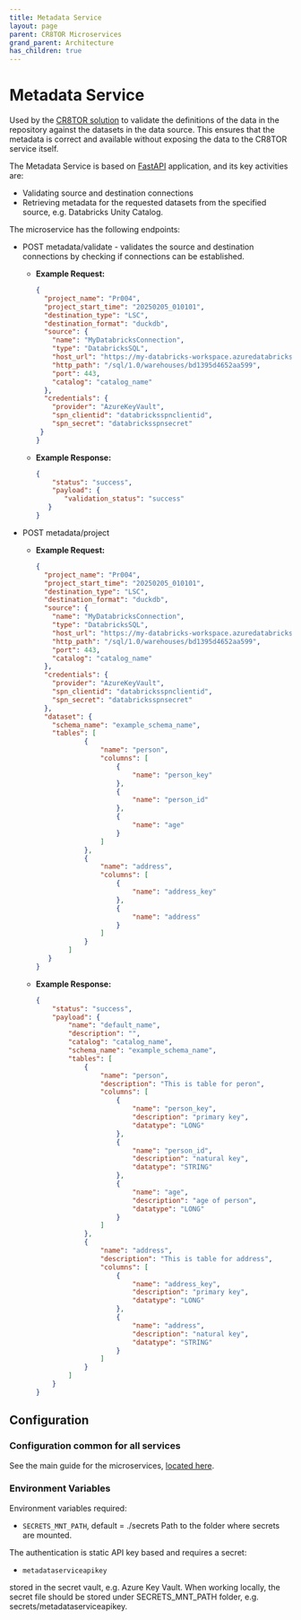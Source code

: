 ```yaml
---
title: Metadata Service
layout: page
parent: CR8TOR Microservices 
grand_parent: Architecture
has_children: true
---
```


# Metadata Service

Used by the [CR8TOR solution](https://github.com/lsc-sde-crates/CR8TOR) to validate the definitions of the data in the repository against the datasets in the data source. This ensures that the metadata is correct and available without exposing the data to the CR8TOR service itself.

The Metadata Service is based on [FastAPI](https://fastapi.tiangolo.com/) application, and its key activities are:

- Validating source and destination connections
- Retrieving metadata for the requested datasets from the specified source, e.g. Databricks Unity Catalog.

The microservice has the following endpoints:

- POST metadata/validate - validates the source and destination connections by checking if connections can be established.
   - **Example Request:**

     ```json
     {
       "project_name": "Pr004",
       "project_start_time": "20250205_010101",
       "destination_type": "LSC",
       "destination_format": "duckdb",
       "source": {
         "name": "MyDatabricksConnection",
         "type": "DatabricksSQL",
         "host_url": "https://my-databricks-workspace.azuredatabricks.net",
         "http_path": "/sql/1.0/warehouses/bd1395d4652aa599",
         "port": 443,
         "catalog": "catalog_name"
       },
       "credentials": {
         "provider": "AzureKeyVault",
         "spn_clientid": "databricksspnclientid",
         "spn_secret": "databricksspnsecret"
      }
     }  
     
     ```
   - **Example Response:**

     ```json
     {
         "status": "success",
         "payload": {
            "validation_status": "success"
        }
     }
     ```

- POST metadata/project

   - **Example Request:**

     ```json
     {
       "project_name": "Pr004",
       "project_start_time": "20250205_010101",
       "destination_type": "LSC",
       "destination_format": "duckdb",
       "source": {
         "name": "MyDatabricksConnection",
         "type": "DatabricksSQL",
         "host_url": "https://my-databricks-workspace.azuredatabricks.net",
         "http_path": "/sql/1.0/warehouses/bd1395d4652aa599",
         "port": 443,
         "catalog": "catalog_name"
       },
       "credentials": {
         "provider": "AzureKeyVault",
         "spn_clientid": "databricksspnclientid",
         "spn_secret": "databricksspnsecret"
       },
       "dataset": {
         "schema_name": "example_schema_name",
         "tables": [
                 {
                     "name": "person",
                     "columns": [ 
                         {
                             "name": "person_key"
                         },
                         {
                             "name": "person_id"
                         },
                         {
                             "name": "age"
                         }
                     ]
                 },
                 {
                     "name": "address",
                     "columns": [
                         {
                             "name": "address_key"
                         },
                         {
                             "name": "address"
                         }
                     ]
                 }
             ]
        }
     }
     
     ```

   - **Example Response:**

     ```json
     {
         "status": "success",
         "payload": {
             "name": "default_name",
             "description": "",
             "catalog": "catalog_name",
             "schema_name": "example_schema_name",
             "tables": [
                 {
                     "name": "person",
                     "description": "This is table for peron",
                     "columns": [
                         {
                             "name": "person_key",
                             "description": "primary key",
                             "datatype": "LONG"
                         },
                         {
                             "name": "person_id",
                             "description": "natural key",
                             "datatype": "STRING"
                         },
                         {
                             "name": "age",
                             "description": "age of person",
                             "datatype": "LONG"
                         }
                     ]
                 },
                 {
                     "name": "address",
                     "description": "This is table for address",
                     "columns": [
                         {
                             "name": "address_key",
                             "description": "primary key",
                             "datatype": "LONG"
                         },
                         {
                             "name": "address",
                             "description": "natural key",
                             "datatype": "STRING"
                         }
                     ]
                 }
             ]
         }
     }
     ```

## Configuration

### Configuration common for all services

See the main guide for the microservices, [located here](../../docs/services.md).

### Environment Variables

Environment variables required:

- `SECRETS_MNT_PATH`, default = ./secrets
  Path to the folder where secrets are mounted.

The authentication is static API key based and requires a secret:

- `metadataserviceapikey`

stored in the secret vault, e.g. Azure Key Vault. When working locally, the secret file should be stored under SECRETS_MNT_PATH folder, e.g. secrets/metadataserviceapikey.
